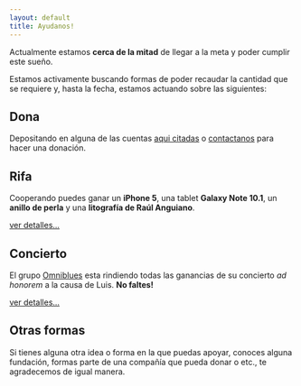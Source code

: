 ```yaml
---
layout: default
title: Ayudanos!
---
```


Actualmente estamos **cerca de la mitad** de llegar a la meta y poder cumplir
este sueño.

Estamos activamente buscando formas de poder recaudar la cantidad que se
requiere y, hasta la fecha, estamos actuando sobre las siguientes:

## Dona

Depositando en alguna de las cuentas [aqui citadas](/contacto.html) o
[contactanos](/contacto.html) para hacer una donación.

## Rifa

Cooperando puedes ganar un **iPhone 5**, una tablet **Galaxy Note 10.1**, un **anillo de
perla** y una **litografía de Raúl Anguiano**.

[ver detalles...](/rifa.html)

## Concierto

El grupo [Omniblues](/concierto.html) esta rindiendo todas las ganancias de su
concierto *ad honorem* a la causa de Luis. **No faltes!**

[ver detalles...](/concierto.html)

## Otras formas

Si tienes alguna otra idea o forma en la que puedas apoyar, conoces alguna
fundación, formas parte de una compañía que pueda donar o etc., te agradecemos
de igual manera.
